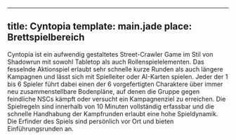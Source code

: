 ---
title: Cyntopia
template: main.jade
place: Brettspielbereich
----

Cyntopia ist ein aufwendig gestaltetes Street-Crawler Game im Stil von Shadowrun mit sowohl Tabletop als auch Rollenspielelementen. Das fesselnde Aktionspiel erlaubt sehr schnelle kurze Runden als auch längere Kampagnen und lässt sich mit Spielleiter oder AI-Karten spielen. Jeder der 1 bis 6 Spieler führt dabei einen der 6 vorgefertigten Charaktere über immer neu zusammenstellbare Bodenpläne, auf denen die Gruppe gegen feindliche NSCs kämpft oder versucht ein Kampagnenziel zu erreichen. Die Spielregeln sind innerhalb von 10 Minuten vollständig erfassbar und die schnelle Handhabung der Kampfrunden erlaubt eine hohe Spieldynamik. Die Erfinder des Spiels sind persönlich vor Ort und bieten Einführungsrunden an. 
